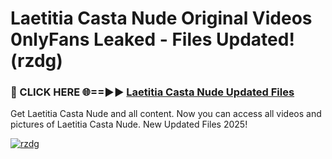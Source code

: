 # Laetitia Casta Nude Original Videos 0nlyFans Leaked - Files Updated! (rzdg)

<h3>🔴 CLICK HERE 🌐==►► <a href="https://tinyurl.com/5h6xmrr3" rel="nofollow">Laetitia Casta Nude Updated Files</a></h3>

Get Laetitia Casta Nude and all content. Now you can access all videos and pictures of Laetitia Casta Nude. New Updated Files 2025!

[![rzdg](https://i.imgur.com/KVD873Z.gif)](https://tinyurl.com/5h6xmrr3)
